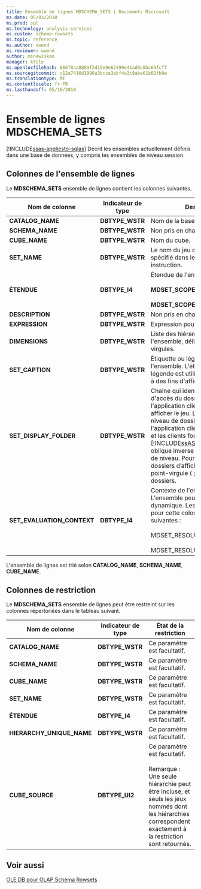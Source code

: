 ```yaml
---
title: Ensemble de lignes MDSCHEMA_SETS | Documents Microsoft
ms.date: 05/03/2018
ms.prod: sql
ms.technology: analysis-services
ms.custom: schema-rowsets
ms.topic: reference
ms.author: owend
ms.reviewer: owend
author: minewiskan
manager: kfile
ms.openlocfilehash: 666f8aa8889f2d15e9e62499e41ad9c0bc69fcff
ms.sourcegitcommit: c12a7416d1996a3bcce3ebf4a3c9abe61b02fb9e
ms.translationtype: MT
ms.contentlocale: fr-FR
ms.lasthandoff: 05/10/2018
---
```

# <a name="mdschemasets-rowset"></a>Ensemble de lignes MDSCHEMA_SETS
[!INCLUDE[ssas-appliesto-sqlas](../../../includes/ssas-appliesto-sqlas.md)]
  Décrit les ensembles actuellement définis dans une base de données, y compris les ensembles de niveau session.  
  
## <a name="rowset-columns"></a>Colonnes de l'ensemble de lignes  
 Le **MDSCHEMA_SETS** ensemble de lignes contient les colonnes suivantes.  
  
|Nom de colonne|Indicateur de type| Description|  
|-----------------|--------------------|-----------------|  
|**CATALOG_NAME**|**DBTYPE_WSTR**|Nom de la base de données.|  
|**SCHEMA_NAME**|**DBTYPE_WSTR**|Non pris en charge.|  
|**CUBE_NAME**|**DBTYPE_WSTR**|Nom du cube.|  
|**SET_NAME**|**DBTYPE_WSTR**|Le nom du jeu de données, comme spécifié dans le **CREATE SET** instruction.|  
|**ÉTENDUE**|**DBTYPE_I4**|Étendue de l'ensemble :<br /><br /> **MDSET_SCOPE_GLOBAL** (**1**)<br /><br /> **MDSET_SCOPE_SESSION** (**2**)|  
|**DESCRIPTION**|**DBTYPE_WSTR**|Non pris en charge.|  
|**EXPRESSION**|**DBTYPE_WSTR**|Expression pour l'ensemble.|  
|**DIMENSIONS**|**DBTYPE_WSTR**|Liste des hiérarchies incluses dans l'ensemble, délimitée par des virgules.|  
|**SET_CAPTION**|**DBTYPE_WSTR**|Étiquette ou légende associée à l'ensemble. L'étiquette ou la légende est utilisée principalement à des fins d'affichage.|  
|**SET_DISPLAY_FOLDER**|**DBTYPE_WSTR**|Chaîne qui identifie le chemin d'accès du dossier d'affichage que l'application cliente utilise pour afficher le jeu. Le séparateur de niveau de dossier est défini par l'application cliente. Pour les outils et les clients fournis par [!INCLUDE[ssASnoversion](../../../includes/ssasnoversion-md.md)], la barre oblique inverse (\\) est le séparateur de niveau. Pour fournir plusieurs dossiers d’affichage, utilisez un point-virgule ( ;) pour séparer les dossiers.|  
|**SET_EVALUATION_CONTEXT**|**DBTYPE_I4**|Contexte de l'ensemble. L'ensemble peut être statique ou dynamique. Les valeurs possibles pour cette colonne sont les suivantes :<br /><br /> MDSET_RESOLUTION_STATIC=1<br /><br /> MDSET_RESOLUTION_DYNAMIC=2|  
  
 L'ensemble de lignes est trié selon **CATALOG_NAME**, **SCHEMA_NAME**, **CUBE_NAME**.  
  
## <a name="restriction-columns"></a>Colonnes de restriction  
 Le **MDSCHEMA_SETS** ensemble de lignes peut être restreint sur les colonnes répertoriées dans le tableau suivant.  
  
|Nom de colonne|Indicateur de type|État de la restriction|  
|-----------------|--------------------|-----------------------|  
|**CATALOG_NAME**|**DBTYPE_WSTR**|Ce paramètre est facultatif.|  
|**SCHEMA_NAME**|**DBTYPE_WSTR**|Ce paramètre est facultatif.|  
|**CUBE_NAME**|**DBTYPE_WSTR**|Ce paramètre est facultatif.|  
|**SET_NAME**|**DBTYPE_WSTR**|Ce paramètre est facultatif.|  
|**ÉTENDUE**|**DBTYPE_I4**|Ce paramètre est facultatif.|  
|**HIERARCHY_UNIQUE_NAME**|**DBTYPE_WSTR**|Ce paramètre est facultatif.|  
|**CUBE_SOURCE**|**DBTYPE_UI2**|Ce paramètre est facultatif.<br /><br /> Remarque : Une seule hiérarchie peut être incluse, et seuls les jeux nommés dont les hiérarchies correspondent exactement à la restriction sont retournés.|  
  
## <a name="see-also"></a>Voir aussi  
 [OLE DB pour OLAP Schema Rowsets](../../../analysis-services/schema-rowsets/ole-db-olap/ole-db-for-olap-schema-rowsets.md)  
  
  
